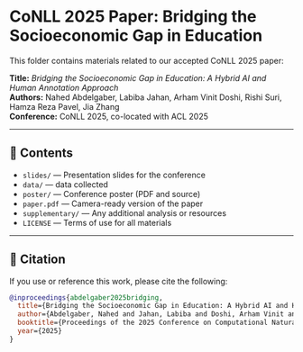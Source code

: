 # CoNLL 2025 Paper: Bridging the Socioeconomic Gap in Education

This folder contains materials related to our accepted CoNLL 2025 paper:

**Title:** _Bridging the Socioeconomic Gap in Education: A Hybrid AI and Human Annotation Approach_  
**Authors:** Nahed Abdelgaber, Labiba Jahan, Arham Vinit Doshi, Rishi Suri, Hamza Reza Pavel, Jia Zhang  
**Conference:** CoNLL 2025, co-located with ACL 2025

---

## 📄 Contents

- `slides/` — Presentation slides for the conference
- `data/` — data collected
- `poster/` — Conference poster (PDF and source)
- `paper.pdf` — Camera-ready version of the paper
- `supplementary/` — Any additional analysis or resources
- `LICENSE` — Terms of use for all materials

---

## 🔖 Citation

If you use or reference this work, please cite the following:

```bibtex
@inproceedings{abdelgaber2025bridging,
  title={Bridging the Socioeconomic Gap in Education: A Hybrid AI and Human Annotation Approach},
  author={Abdelgaber, Nahed and Jahan, Labiba and Doshi, Arham Vinit and Suri, Rishi and Pavel, Hamza Reza and Zhang, Jia},
  booktitle={Proceedings of the 2025 Conference on Computational Natural Language Learning (CoNLL)},
  year={2025}
}
